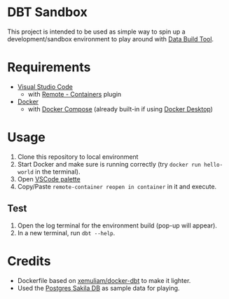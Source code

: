 # DBT Sandbox

This project is intended to be used as simple way to spin up a development/sandbox environment to play around with [Data Build Tool](https://www.getdbt.com/).

# Requirements
- [Visual Studio Code](https://code.visualstudio.com/)
    - with [Remote - Containers](https://marketplace.visualstudio.com/items?itemName=ms-vscode-remote.remote-containers) plugin
- [Docker](https://www.docker.com/)
    - with [Docker Compose](https://docs.docker.com/compose/) (already built-in if using [Docker Desktop](https://docs.docker.com/desktop/))

# Usage
1. Clone this repository to local environment
2. Start Docker and make sure is running correctly (try `docker run hello-world` in the terminal).
3. Open [VSCode palette](https://code.visualstudio.com/docs/getstarted/userinterface#_command-palette)
4. Copy/Paste `remote-container reopen in container` in it and execute.

## Test
1. Open the log terminal for the environment build (pop-up will appear).
2. In a new terminal, run `dbt --help`.

# Credits
- Dockerfile based on [xemuliam/docker-dbt](https://github.com/xemuliam/docker-dbt) to make it lighter.
- Used the [Postgres Sakila DB](https://github.com/jOOQ/sakila) as sample data for playing.
